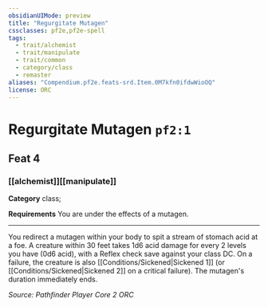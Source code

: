 ```yaml
---
obsidianUIMode: preview
title: "Regurgitate Mutagen"
cssclasses: pf2e,pf2e-spell
tags:
  - trait/alchemist
  - trait/manipulate
  - trait/common
  - category/class
  - remaster
aliases: "Compendium.pf2e.feats-srd.Item.0M7kfn0ifdwWioOQ"
license: ORC
---
```

# Regurgitate Mutagen `pf2:1`
## Feat 4
### [[alchemist]][[manipulate]]

**Category** class; 




**Requirements** You are under the effects of a mutagen.

* * *

You redirect a mutagen within your body to spit a stream of stomach acid at a foe. A creature within 30 feet takes 1d6 acid damage for every 2 levels you have (0d6 acid), with a Reflex check save against your class DC. On a failure, the creature is also [[Conditions/Sickened|Sickened 1]] (or [[Conditions/Sickened|Sickened 2]] on a critical failure). The mutagen's duration immediately ends.

*Source: Pathfinder Player Core 2*
*ORC*
